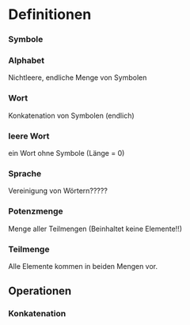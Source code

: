 # Definitionen
### Symbole

### Alphabet
Nichtleere, endliche Menge von Symbolen

### Wort
Konkatenation von Symbolen (endlich)

### leere Wort
ein Wort ohne Symbole (Länge = 0)

### Sprache
Vereinigung von Wörtern?????

### Potenzmenge
Menge aller Teilmengen (Beinhaltet keine Elemente!!)

### Teilmenge
Alle Elemente kommen in beiden Mengen vor.

## Operationen
### Konkatenation
